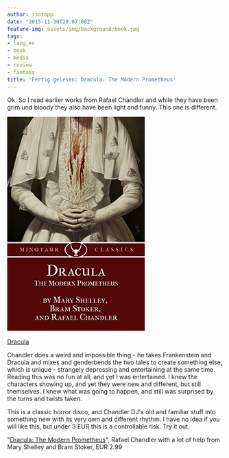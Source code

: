 ```yaml
---
author: isotopp
date: "2015-11-30T20:07:08Z"
feature-img: assets/img/background/book.jpg
tags:
- lang_en
- book
- media
- review
- fantasy
title: 'Fertig gelesen: Dracula: The Modern Prometheus'
---
```

Ok. So I read earlier works from Rafael Chandler and while they have been grim und bloody they also have been light and funny. This one is different.

[![](/uploads/2015/11/dracula.jpg)](https://www.amazon.de/Dracula-Prometheus-English-Rafael-Chandler-ebook/dp/B0167UTLII)

[Dracula](https://www.amazon.de/Dracula-Prometheus-English-Rafael-Chandler-ebook/dp/B0167UTLII)

Chandler does a weird and impossible thing - he takes Frankenstein and Dracula and mixes and genderbends the two tales to create something else, which is unique - strangely depressing and entertaining at the same time. Reading this was no fun at all, and yet I was entertained. I knew the characters showing up, and yet they were new and different, but still themselves. I knew what was going to happen, and still was surprised by the turns and twists taken.

This is a classic horror disco, and Chandler DJ's old and familiar stuff into something new with its very own and different rhythm. I have no idea if you will like this, but under 3 EUR this is a controllable risk. Try it out.

"[Dracula: The Modern Prometheus](https://www.amazon.de/Dracula-Prometheus-English-Rafael-Chandler-ebook/dp/B0167UTLII)", Rafael Chandler with a lot of help from Mary Shelley and Bram Stoker, EUR 2.99
